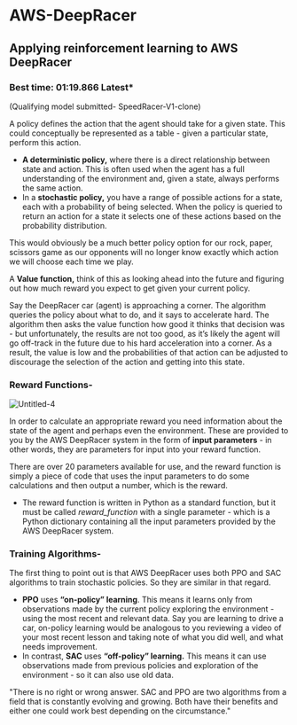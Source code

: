 # AWS-DeepRacer

## Applying reinforcement learning to AWS DeepRacer

### Best time: 01:19.866 Latest*
(Qualifying model submitted- SpeedRacer-V1-clone)




A policy defines the action that the agent should take for a given state. This could conceptually be represented as a table - given a particular state, perform this action.

- **A deterministic policy,** where there is a direct relationship between state and action. This is often used when the agent has a full understanding of the environment and, given a state, always performs the same action.
- In a **stochastic policy,** you have a range of possible actions for a state, each with a probability of being selected. When the policy is queried to return an action for a state it selects one of these actions based on the probability distribution.

This would obviously be a much better policy option for our rock, paper, scissors game as our opponents will no longer know exactly which action we will choose each time we play.

A **Value function,** think of this as looking ahead into the future and figuring out how much reward you expect to get given your current policy.

Say the DeepRacer car (agent) is approaching a corner. The algorithm queries the policy about what to do, and it says to accelerate hard. The algorithm then asks the value function how good it thinks that decision was - but unfortunately, the results are not too good, as it’s likely the agent will go off-track in the future due to his hard acceleration into a corner. As a result, the value is low and the probabilities of that action can be adjusted to discourage the selection of the action and getting into this state.



### Reward Functions-

![Untitled-4](https://github.com/user-attachments/assets/52b66438-bf6e-4841-80d5-818b755494ee)

In order to calculate an appropriate reward you need information about the state of the agent and perhaps even the environment. These are provided to you by the AWS DeepRacer system in the form of **input parameters** - in other words, they are parameters for input into your reward function.

There are over 20 parameters available for use, and the reward function is simply a piece of code that uses the input parameters to do some calculations and then output a number, which is the reward.

- The reward function is written in Python as a standard function, but it must be called *reward_function* with a single parameter - which is a Python dictionary containing all the input parameters provided by the AWS DeepRacer system.


### Training Algorithms-

The first thing to point out is that AWS DeepRacer uses both PPO and SAC algorithms to train stochastic policies. So they are similar in that regard.

- **PPO** uses **“on-policy” learning**. This means it learns only from observations made by the current policy exploring the environment - using the most recent and relevant data. Say you are learning to drive a car, on-policy learning would be analogous to you reviewing a video of your most recent lesson and taking note of what you did well, and what needs improvement.
- In contrast, **SAC** uses **“off-policy” learning.** This means it can use observations made from previous policies and exploration of the environment - so it can also use old data.

"There is no right or wrong answer. SAC and PPO are two algorithms from a field that is constantly evolving and growing. Both have their benefits and either one could work best depending on the circumstance."
